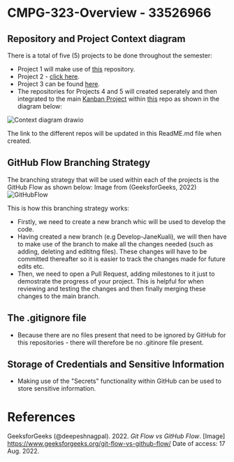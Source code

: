 # CMPG-323-Overview - 33526966

## Repository and Project Context diagram
There is a total of five (5) projects to be done throughout the semester:
* Project 1 will make use of <a href="https://github.com/JaneKuali/CMPG-323-Overview---33526966">this</a> repository.
* Project 2 - <a href="https://github.com/JaneKuali/CMPG-323-Project-2---33526966">click here</a>.
* Project 3 can be found <a href="https://github.com/JaneKuali/CMPG323-Project-3---33526966">here</a>.
* The repositories for Projects 4 and 5 will created seperately and then integrated to the main <a href="https://github.com/users/JaneKuali/projects/6">Kanban Project<a/> within <a href="https://github.com/JaneKuali/CMPG-323-Overview---33526966">this</a> repo as shown in the diagram below:

![Context diagram drawio](https://user-images.githubusercontent.com/81962930/185412068-b2fe071c-3248-4628-8a84-cc7b494dcc21.png)
  
The link to the different repos will be updated in this ReadME.md file when created.

## GitHub Flow Branching Strategy
The branching strategy that will be used within each of the projects is the GitHub Flow as shown below: Image from (GeeksforGeeks, 2022)
![GitHubFlow](https://user-images.githubusercontent.com/81962930/185393200-7cf2594a-3d30-4b0c-8f25-aae0b0f42e1e.jpg)

This is how this branching strategy works:
* Firstly, we need to create a new branch whic will be used to develop the code.
* Having created a new branch (e.g Develop-JaneKuali), we will then have to make use of the branch to make all the changes needed (such as adding, deleting and edititng files). These changes will have to be committed thereafter so it is easier to track the changes made for future edits etc.
* Then, we need to open a Pull Request, adding milestones to it just to demostrate the progress of your project. This is helpful for when reviewing and testing the changes and then finally merging these changes to the main branch.

## The .gitignore file
* Because there are no files present that need to be ignored by GitHub for this repositories - there will therefore be no .gitinore file present.

## Storage of Credentials and Sensitive Information
* Making use of the "Secrets" functionality within GitHub can be used to store sensitive information. 

# References
GeeksforGeeks (@deepeshnagpal). 2022. <i>Git Flow vs GitHub Flow</i>. [Image] https://www.geeksforgeeks.org/git-flow-vs-github-flow/ Date of access: 17 Aug. 2022.
